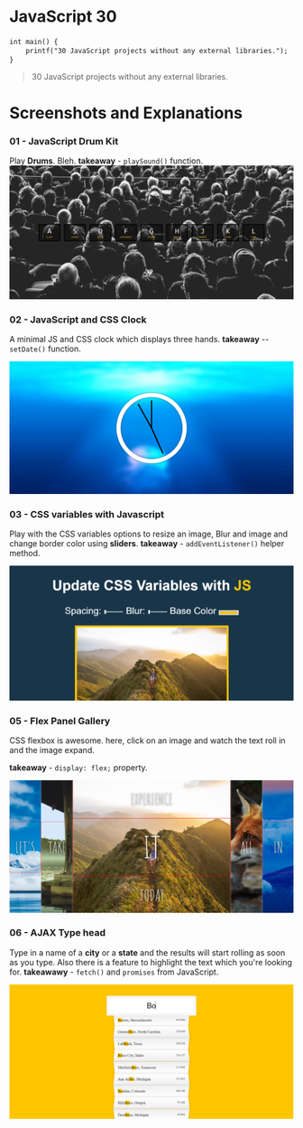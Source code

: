 # JavaScript 30

```
int main() {
	printf("30 JavaScript projects without any external libraries.");
}
```
>30 JavaScript projects without any external libraries.

# Screenshots and Explanations

### 01 - JavaScript Drum Kit
Play **Drums**. Bleh.
**takeaway** - `playSound()` function.
![Screenshot](Images/01.png)

### 02 - JavaScript and CSS Clock
A minimal JS and CSS clock which displays three hands.
**takeaway** -- `setDate()` function.

![Screenshot](Images/02.png)

### 03 - CSS variables with Javascript
Play with the CSS variables options to resize an image, Blur and image and change border color using **sliders**.
**takeaway** - `addEventListener()` helper method.

![Screenshot](Images/03.png)

### 05 - Flex Panel Gallery
CSS flexbox is awesome. here, click on an image and watch the text roll in and the image expand.

**takeaway** - `display: flex;` property.

![Screenshot](Images/05.png)

### 06 - AJAX Type head
Type in a name of a **city** or a **state** and the results will start rolling as soon as you type. Also there is a feature to highlight the text which you're looking for.
**takeawawy** - `fetch()` and `promises` from JavaScript.

![Screenshot](Images/06.png)